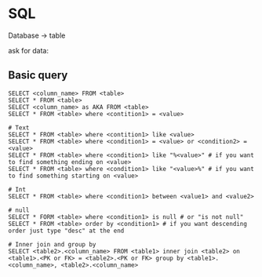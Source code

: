 # SQL



Database -> table

ask for data:

## Basic query
	SELECT <column_name> FROM <table>
	SELECT * FROM <table>
	SELECT <column_name> as AKA FROM <table>
	SELECT * FROM <table> where <contition1> = <value>
	
	# Text
	SELECT * FROM <table> where <contition1> like <value>
	SELECT * FROM <table> where <condition1> = <value> or <condition2> = <value>
	SELECT * FROM <table> where <condition1> like "%<value>" # if you want to find something ending on <value>
	SELECT * FROM <table> where <condition1> like "<value>%" # if you want to find something starting on <value>
	
	# Int
	SELECT * FROM <table> where <condition1> between <value1> and <value2>
	
	# null
	SELECT * FORM <table> where <condition1> is null # or "is not null"
	SELECT * FROM <table> order by <condition1> # if you want descending order just type "desc" at the end
	
	# Inner join and group by
	SELECT <table2>.<column_name> FROM <table1> inner join <table2> on <table1>.<PK or FK> = <table2>.<PK or FK> group by <table1>.<column_name>, <table2>.<column_name>

